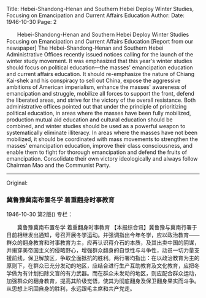 Title: Hebei-Shandong-Henan and Southern Hebei Deploy Winter Studies, Focusing on Emancipation and Current Affairs Education
Author:
Date: 1946-10-30
Page: 2

　　Hebei-Shandong-Henan and Southern Hebei Deploy Winter Studies
    Focusing on Emancipation and Current Affairs Education
    [Report from our newspaper] The Hebei-Shandong-Henan and Southern Hebei Administrative Offices recently issued notices calling for the launch of the winter study movement. It was emphasized that this year's winter studies should focus on political education—the masses' emancipation education and current affairs education. It should re-emphasize the nature of Chiang Kai-shek and his conspiracy to sell out China, expose the aggressive ambitions of American imperialism, enhance the masses' awareness of emancipation and struggle, mobilize all forces to support the front, defend the liberated areas, and strive for the victory of the overall resistance. Both administrative offices pointed out that under the principle of prioritizing political education, in areas where the masses have been fully mobilized, production mutual aid education and cultural education should be combined, and winter studies should be used as a powerful weapon to systematically eliminate illiteracy. In areas where the masses have not been mobilized, it should be coordinated with mass movements to strengthen the masses' emancipation education, improve their class consciousness, and enable them to fight for thorough emancipation and defend the fruits of emancipation. Consolidate their own victory ideologically and always follow Chairman Mao and the Communist Party.



<hr /> 

Original: 


### 冀鲁豫冀南布置冬学  着重翻身时事教育

1946-10-30
第2版()
专栏：

　　冀鲁豫冀南布置冬学
    着重翻身时事教育
    【本报综合讯】冀鲁豫与冀南行署于日前相继发出通知，号召开展冬学运动。并强调指出今年冬学，应以政治教育——群众的翻身教育和时事教育为主，应再认识蒋介石的本质，及其出卖中国的阴谋，并揭穿美帝国主义的侵略野心，增强群众翻身的自觉性与斗争性，动员一切力量支援前线，保卫解放区，争取全面抵抗的胜利。两行署均指出：在以政治教育为主的原则下，在群众已充分发动的地区，应结合进行生产互助教育及文化教育，应把冬学做为有计划扫除文盲的有力武器。而在群众未发动的地区，则应配合群众运动，加强群众的翻身教育，提高其阶级觉悟，使其为彻底翻身及保卫翻身果实而斗争。从思想上巩固自身的胜利，永远跟毛主席和共产党走。
